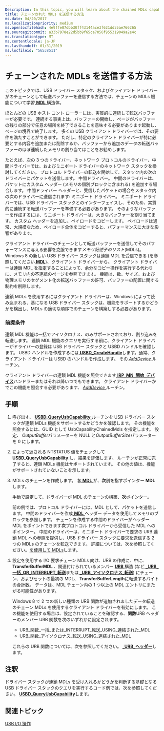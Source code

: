 ```yaml
---
Description: In this topic, you will learn about the chained MDLs capability in the USB driver stack, and how a client driver can send a transfer buffer as a chain of MDL structure.
title: チェーンされた MDLs を送信する方法
ms.date: 04/20/2017
ms.localizationpriority: medium
ms.openlocfilehash: 4e9ffe07dbb30ff43144ace3f621dd55ae766265
ms.sourcegitcommit: a33b7978e22d5bb9f65ca7056f955319049a2e4c
ms.translationtype: MT
ms.contentlocale: ja-JP
ms.lasthandoff: 01/31/2019
ms.locfileid: "56538511"
---
```

# <a name="how-to-send-chained-mdls"></a>チェーンされた MDLs を送信する方法


このトピックでは、USB ドライバー スタック、およびクライアント ドライバーがのチェーンとして転送バッファーを送信する方法では、チェーンの MDLs 機能について学習[ **MDL** ](https://msdn.microsoft.com/library/windows/hardware/ff554414)構造体。

ほとんどの USB ホスト コント ローラーには、実質的に連続して転送バッファーが必要です。 連続する事実上は、バッファーの開始し、ページがバッファーの残りの部分で任意の場所を終了できることを意味する必要があります起動し、ページの境界で終了します。 多くの USB クライアント ドライバーでは、その要件を満たすことができます。 ただし、特定のクライアント ドライバーが特に必要とする内容を追加または削除するか、バッファーから追加のデータの転送バッファーのほぼ連続したメモリの割り当てはことをお勧めします。

たとえば、次の 3 つのドライバー、ネットワーク プロトコルのドライバー、中間ドライバーでは、およびミニポート ドライバーのネットワーク スタックを検討してください。 プロトコル ドライバーの転送を開始して、スタック内の次のドライバーにパケットを送信します。 中間ドライバー。 中間のドライバーは、パケットにカスタム ヘッダー (メモリの個別ブロックに含まれる) を追加する場合します。 中間ドライバー ヘッダーと、受信したパケットの場合をスタック内の次のドライバーに送信されます: ミニポート ドライバー。 ミニポート ドライバーでは、USB ドライバー スタックとのインターフェイスし、そのため、実質的に連続する転送バッファーを準備する必要があります。 そのようなバッファーを作成するには、ミニポート ドライバーは、大きなバッファーを割り当てます。 カスタム ヘッダーを追加し、ペイロードをコピーします。 ペイロードは通常、大規模なため、ペイロード全体をコピーすると、パフォーマンスに大きな影響があります。

クライアント ドライバーのチェーンとして転送バッファーを送信してそのパフォーマンスに与える影響を克服できます*メモリ記述子のリスト*(MDLs)。 Windows 8 の新しい USB ドライバー スタックは連鎖 MDL を受信できる (を参照してください[ **MDL**](https://msdn.microsoft.com/library/windows/hardware/ff554414))、クライアント ドライバーから。 クライアント ドライバーは連鎖 MDL を指定することによって、余分なコピー操作を実行する代わりに、メモリ内の不連続のページを参照できます。 機能は、数、サイズ、および物理メモリのセグメント化の転送バッファーの許可、バッファーの配置に関する制約を削除します。

連鎖 MDLs を使用するにはクライアント ドライバーは、Windows によって読み込まれる、基になる USB ドライバー スタックは、機能をサポートするかどうかを検出し、MDLs の適切な順序でのチェーンを構築しする必要があります。

### <a name="prerequisites"></a>前提条件

連鎖 MDL 機能は一括でアイソクロナス、のみサポートされており、割り込みを転送します。 連鎖 MDL 機能のクエリを実行する前に、クライアント ドライバーがドライバーの登録は USB ドライバー スタックと USBD ハンドルを確認します。 USBD ハンドルを作成するには[ **USBD\_CreateHandle**](https://msdn.microsoft.com/library/windows/hardware/hh406241)します。通常、クライアント ドライバーは USBD のハンドルを作成します。 その[ *AddDevice* ](https://msdn.microsoft.com/library/windows/hardware/ff540521)ルーチン。

クライアント ドライバーの連鎖 MDL 機能を照会できます[ **IRP\_MN\_開始\_デバイス**](https://msdn.microsoft.com/library/windows/hardware/ff551749)ハンドラーまたはそれ以降いつでもできます。 クライアント ドライバーかでこの機能を照会する必要があります、 [ *AddDevice* ](https://msdn.microsoft.com/library/windows/hardware/ff540521)ルーチン。

<a name="instructions"></a>手順
------------

1.  呼び出す、 [ **USBD\_QueryUsbCapability** ](https://msdn.microsoft.com/library/windows/hardware/hh406230)ルーチンを USB ドライバー スタックが連鎖 MDLs 機能をサポートするかどうかを確認します。 その機能を照会するには、GUID として UsbCapabilityChainedMdls を指定します。 設定、 *OutputBuffer*パラメーターを NULL と*OutputBufferSize*パラメーターを 0 にします。
2.  によって返される NTSTATUS 値をチェックして[ **USBD\_QueryUsbCapability** ](https://msdn.microsoft.com/library/windows/hardware/hh406230)し、結果を評価します。 ルーチンが正常に完了すると、連鎖 MDLs 機能はサポートされています。 その他の値は、機能がサポートされていないことを示します。
3.  MDLs のチェーンを作成します。 各[ **MDL** ](https://msdn.microsoft.com/library/windows/hardware/ff554414)が、**次**別を指すポインター **MDL**します。

    手動で設定して、ドライバーが MDL のチェーンの構築、**次**ポインター。

    前の例では、プロトコル ドライバーには、MDL として、パケットを送信します。 中間のドライバーを作成[ **MDL** ](https://msdn.microsoft.com/library/windows/hardware/ff554414)ヘッダー データを使用してメモリのブロックを参照します。 チェーンを作成する中間のドライバーがヘッダー MDL をポイントできます**次**プロトコル ドライバーから受信した MDL へのポインター。 中間のドライバーは、ミニポート ドライバーで要求の URB 連鎖 MDL への参照を提供し、USB ドライバー スタックに要求を送信する 2 つの MDLs のチェーンを転送できます。 詳細については、次を参照してください。[を使用して MDLs](https://msdn.microsoft.com/library/windows/hardware/ff565421)します。

4.  設定を使用する I/O 要求チェーン MDLs 向け、URB の作成に、中に、 **TransferBufferMDL** 、関連付けられているメンバー [ **URB** ](https://msdn.microsoft.com/library/windows/hardware/ff538923)構造 (など[ **\_URB\_一括\_OR\_INTERRUPT\_転送**](https://msdn.microsoft.com/library/windows/hardware/ff540352)または[  **\_URB\_アイソクロナス\_転送**](https://msdn.microsoft.com/library/windows/hardware/ff540414)) にチェーン、およびセットの最初の MDL、 **TransferBufferLength**に転送するバイトの合計数。 データは、MDL チェーン内の 1 つ以上の MDL エントリにまたがる可能性があります。

    Windows 8 で 2 つの新しい種類の URB 関数が追加されましたデータ転送のチェーン MDLs を使用するクライアント ドライバーを有効にします。 この機能を使用する場合は、設定されていることを確認する、**関数**URB ヘッダーのメンバー URB 関数を次のいずれかに設定されます。

    -   URB\_関数\_一括\_または\_INTERRUPT\_転送\_USING\_連結された\_MDL
    -   URB\_関数\_アイソクロナス\_転送\_USING\_連結された\_MDL

    これらの URB 関数については、次を参照してください。 [  **\_URB\_ヘッダー**](https://msdn.microsoft.com/library/windows/hardware/ff540409)します。

<a name="remarks"></a>注釈
-------

ドライバー スタックが連鎖 MDLs を受け入れるかどうかを判断する基礎となる USB ドライバー スタックのクエリを実行するコード例では、次を参照してください。 [ **USBD\_QueryUsbCapability**](https://msdn.microsoft.com/library/windows/hardware/hh406230)します。

## <a name="related-topics"></a>関連トピック
[USB I/O 操作](usb-device-i-o.md)  



